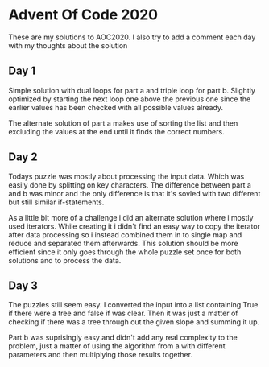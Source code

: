 # Advent Of Code 2020
These are my solutions to AOC2020. I also try to add a comment each day with my thoughts about the solution

## Day 1
Simple solution with dual loops for part a and triple loop for part b.
Slightly optimized by starting the next loop one above the previous one since the earlier values has been checked with all possible values already.

The alternate solution of part a makes use of sorting the list and then excluding the values at the end until it finds the correct numbers.

## Day 2
Todays puzzle was mostly about processing the input data. Which was easily done by splitting on key characters. The difference between part a and b was minor and the only difference is that it's sovled with two different but still similar if-statements.

As a little bit more of a challenge i did an alternate solution where i mostly used iterators. While creating it i didn't find an easy way to copy the iterator after data processing so i instead combined them in to single map and reduce and separated them afterwards. This solution should be more efficient since it only goes through the whole puzzle set once for both solutions and to process the data.

## Day 3
The puzzles still seem easy. I converted  the input into a list containing True if there were a tree and false if was clear. Then it was just a matter of checking if there was a tree through out the given slope and summing it up.

Part b was suprisingly easy and didn't add any real complexity to the problem, just a matter of using the algorithm from a with different parameters and then multiplying those results together.

